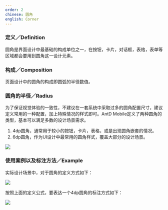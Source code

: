 ```yaml
---
order: 2
chinese: 圆角
english: Corner
---
```


### 定义／Definition

圆角是界面设计中最基础的构成单位之一，在按钮，卡片，对话框，表格，表单等区域都会要用到圆角这一设计元素。

### 构成／Composition

页面设计中的圆角的构成即圆弧的半径数值。

### 圆角的半径／Radius

为了保证视觉体验的一致性，不建议在一套系统中采取过多的圆角配置尺寸，建议定义常用的一种配置，加上特殊情况的样式即可。AntD Mobile定义了两种圆角的类型，基本可以满足多数的设计场景需求。

1. 4dp圆角，通常用于较小的按钮，卡片，表格，或是出现圆角嵌套的情况。
2. 6dp圆角，作为UI设计中最常用的圆角样式，覆盖大部分的设计场景。


![](https://os.alipayobjects.com/rmsportal/xgmNKAEbAnwqMYq.png)

### 使用案例以及标注方法／Example

实际设计场景中，对于圆角的定义方式如下：

![](https://os.alipayobjects.com/rmsportal/HiMVGeYuXwwsUbq.png)

按照上面的定义公式，要表达一个4dp圆角的标注方式如下：

![](https://os.alipayobjects.com/rmsportal/YtIqiJTVOBZLcLm.png)
